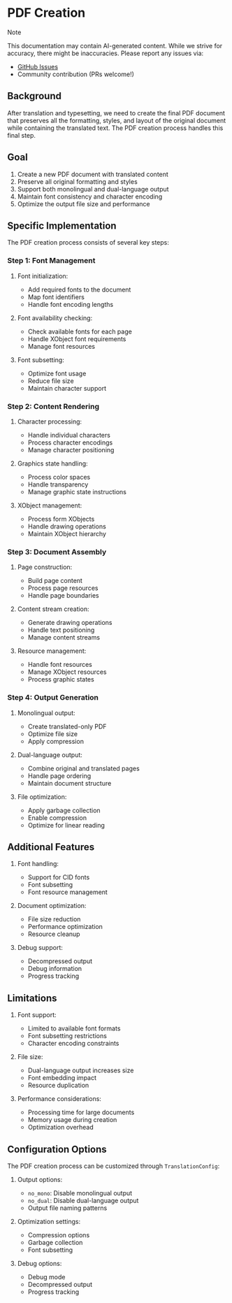 # PDF Creation

> [!NOTE]
> This documentation may contain AI-generated content. While we strive for accuracy, there might be inaccuracies. Please report any issues via:
>
> - [GitHub Issues](https://github.com/funstory-ai/yadt/issues)
> - Community contribution (PRs welcome!)

## Background

After translation and typesetting, we need to create the final PDF document that preserves all the formatting, styles, and layout of the original document while containing the translated text. The PDF creation process handles this final step.

## Goal

1. Create a new PDF document with translated content
2. Preserve all original formatting and styles
3. Support both monolingual and dual-language output
4. Maintain font consistency and character encoding
5. Optimize the output file size and performance

## Specific Implementation

The PDF creation process consists of several key steps:

### Step 1: Font Management

1. Font initialization:
   - Add required fonts to the document
   - Map font identifiers
   - Handle font encoding lengths

2. Font availability checking:
   - Check available fonts for each page
   - Handle XObject font requirements
   - Manage font resources

3. Font subsetting:
   - Optimize font usage
   - Reduce file size
   - Maintain character support

### Step 2: Content Rendering

1. Character processing:
   - Handle individual characters
   - Process character encodings
   - Manage character positioning

2. Graphics state handling:
   - Process color spaces
   - Handle transparency
   - Manage graphic state instructions

3. XObject management:
   - Process form XObjects
   - Handle drawing operations
   - Maintain XObject hierarchy

### Step 3: Document Assembly

1. Page construction:
   - Build page content
   - Process page resources
   - Handle page boundaries

2. Content stream creation:
   - Generate drawing operations
   - Handle text positioning
   - Manage content streams

3. Resource management:
   - Handle font resources
   - Manage XObject resources
   - Process graphic states

### Step 4: Output Generation

1. Monolingual output:
   - Create translated-only PDF
   - Optimize file size
   - Apply compression

2. Dual-language output:
   - Combine original and translated pages
   - Handle page ordering
   - Maintain document structure

3. File optimization:
   - Apply garbage collection
   - Enable compression
   - Optimize for linear reading

## Additional Features

1. Font handling:
   - Support for CID fonts
   - Font subsetting
   - Font resource management

2. Document optimization:
   - File size reduction
   - Performance optimization
   - Resource cleanup

3. Debug support:
   - Decompressed output
   - Debug information
   - Progress tracking

## Limitations

1. Font support:
   - Limited to available font formats
   - Font subsetting restrictions
   - Character encoding constraints

2. File size:
   - Dual-language output increases size
   - Font embedding impact
   - Resource duplication

3. Performance considerations:
   - Processing time for large documents
   - Memory usage during creation
   - Optimization overhead

## Configuration Options

The PDF creation process can be customized through `TranslationConfig`:

1. Output options:
   - `no_mono`: Disable monolingual output
   - `no_dual`: Disable dual-language output
   - Output file naming patterns

2. Optimization settings:
   - Compression options
   - Garbage collection
   - Font subsetting

3. Debug options:
   - Debug mode
   - Decompressed output
   - Progress tracking 